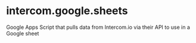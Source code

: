 # intercom.google.sheets
Google Apps Script that pulls data from Intercom.io via their API to use in a Google sheet
